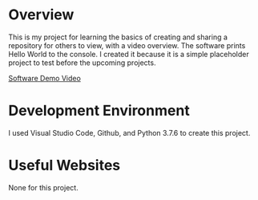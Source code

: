 # Overview

This is my project for learning the basics of creating and sharing a repository for others to view, with a video overview. The software prints Hello World to the console. I created it because it is a simple placeholder project to test before the upcoming projects.

[Software Demo Video](https://youtu.be/GFvvdiPNnTI)

# Development Environment

I used Visual Studio Code, Github, and Python 3.7.6 to create this project.

# Useful Websites

None for this project.